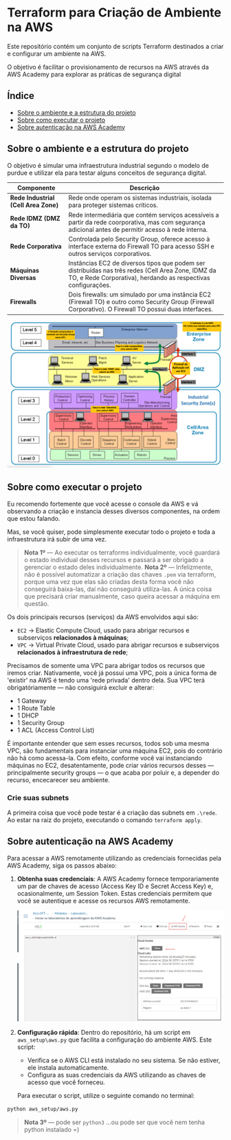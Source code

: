 # Terraform para Criação de Ambiente na AWS

Este repositório contém um conjunto de scripts Terraform destinados a criar e configurar um ambiente na AWS.

O objetivo é facilitar o provisionamento de recursos na AWS através da AWS Academy para explorar as práticas de segurança digital

## Índice

- [Sobre o ambiente e a estrutura do projeto](#sobre-o-ambiente-e-a-estrutura-do-projeto)
- [Sobre como executar o projeto](#sobre-como-executar-o-projeto)
- [Sobre autenticação na AWS Academy](#sobre-autenticação-na-aws-academy)

## Sobre o ambiente e a estrutura do projeto

O objetivo é simular uma infraestrutura industrial segundo o modelo de purdue e utilizar ela para testar alguns conceitos de segurança digital.

| Componente                           | Descrição                                                                                                                                                           |
|--------------------------------------|---------------------------------------------------------------------------------------------------------------------------------------------------------------------|
| **Rede Industrial (Cell Area Zone)** | Rede onde operam os sistemas industriais, isolada para proteger sistemas críticos.                                                                                  |
| **Rede IDMZ (DMZ da TO)**            | Rede intermediária que contém serviços acessíveis a partir da rede coorporativa, mas com segurança adicional antes de permitir acesso à rede interna.               |
| **Rede Corporativa**                 | Controlada pelo Security Group, oferece acesso à interface externa do Firewall TO para acesso SSH e outros serviços corporativos.                                   |
| **Máquinas Diversas**                | Instâncias EC2 de diversos tipos que podem ser distribuídas nas três redes (Cell Area Zone, IDMZ da TO, e Rede Corporativa), herdando as respectivas configurações. |
| **Firewalls**                        | Dois firewalls: um simulado por uma instância EC2 (Firewall TO) e outro como Security Group (Firewall Corporativo). O Firewall TO possui duas interfaces.           |

   <div align="center"> <img src="docs/modelo_purdue.png" alt="Modelo Purdue" width="800px"> </div>

## Sobre como executar o projeto

Eu recomendo fortemente que você acesse o console da AWS e vá observando a criação e instancia desses diversos componentes, na ordem que estou falando.

Mas, se você quiser, pode simplesmente executar todo o projeto e toda a infraestrutura irá subir de uma vez.

> **Nota 1º** — Ao executar os terraforms individualmente, você guardará o estado individual desses recursos e passará a ser obrigado a gerenciar o estado deles individualmente.
> **Nota 2º** — Infelizmente, não é possível automatizar a criação das chaves `.pem` via terraform, porque uma vez que elas são criadas desta forma você não conseguirá baixa-las, daí não conseguirá utiliza-las. A única coisa que precisará criar manualmente, caso queira acessar a máquina em questão.

Os dois principais recursos (serviços) da AWS envolvidos aqui são:

- `EC2` → Elastic Compute Cloud, usado para abrigar recursos e subserviços **relacionados à máquinas**;
- `VPC` → Virtual Private Cloud, usado para abrigar recursos e subserviços **relacionados à infraestrutura de rede**;

Precisamos de somente uma VPC para abrigar todos os recursos que iremos criar. Nativamente, você já possui uma VPC, pois a única forma de 'existir' na AWS é tendo uma 'rede privada' dentro dela. Sua VPC terá obrigatóriamente — não consiguirá excluir e alterar:

- 1 Gateway
- 1 Route Table
- 1 DHCP
- 1 Security Group
- 1 ACL (Access Control List)

É importante entender que sem esses recursos, todos sob uma mesma VPC, são fundamentais para instanciar uma máquina EC2, pois do contrário não há como acessa-la. Com efeito, conforme você vai instanciando máquinas no EC2, desatentamente, pode criar vários recursos desses — principalmente security groups — o que acaba por poluir e, a depender do recurso, encecarecer seu ambiente.

### Crie suas subnets

A primeira coisa que você pode testar é a criação das subnets em `.\rede`. Ao estar na raiz do projeto, executando o comando `terraform apply`.

## Sobre autenticação na AWS Academy

Para acessar a AWS remotamente utilizando as credenciais fornecidas pela AWS Academy, siga os passos abaixo:

1. **Obtenha suas credenciais**: A AWS Academy fornece temporariamente um par de chaves de acesso (Access Key ID e Secret Access Key) e, ocasionalmente, um Session Token. Estas credenciais permitem que você se autentique e acesse os recursos AWS remotamente.

   <div align="center"><img src="docs/aws_setup.png" alt="Onde pegar minhas credências?" width="800px"></div>

2. **Configuração rápida**: Dentro do repositório, há um script em `aws_setup\aws.py` que facilita a configuração do ambiente AWS. Este script:

   - Verifica se o AWS CLI está instalado no seu sistema. Se não estiver, ele instala automaticamente.
   - Configura as suas credenciais da AWS utilizando as chaves de acesso que você forneceu.

   Para executar o script, utilize o seguinte comando no terminal:

```bash
python aws_setup/aws.py
```

> **Nota 3º** — pode ser `python3` ...ou pode ser que você nem tenha python instalado =)
